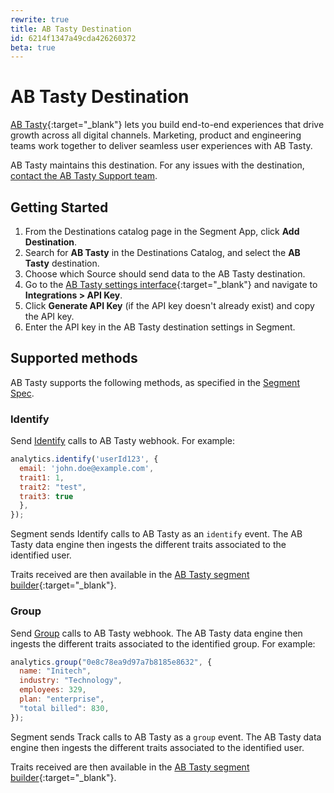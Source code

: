 ```yaml
---
rewrite: true
title: AB Tasty Destination
id: 6214f1347a49cda426260372
beta: true
---
```


# AB Tasty Destination

[AB Tasty](https://www.abtasty.com){:target="_blank"} lets you build end-to-end experiences that drive growth across all digital channels. Marketing, product and engineering teams work together to deliver seamless user experiences with AB Tasty.

AB Tasty maintains this destination. For any issues with the destination, [contact the AB Tasty Support team](mailto:product@abtasty.com).

## Getting Started



1. From the Destinations catalog page in the Segment App, click **Add Destination**.
2. Search for **AB Tasty** in the Destinations Catalog, and select the **AB Tasty** destination.
3. Choose which Source should send data to the AB Tasty destination.
4. Go to the [AB Tasty settings interface](https://app2.abtasty.com/settings/integration/api-configuration){:target="_blank"} and navigate to **Integrations > API Key**.
5. Click **Generate API Key** (if the API key doesn't already exist) and copy the API key.
6. Enter the API key in the AB Tasty destination settings in Segment.

## Supported methods

AB Tasty supports the following methods, as specified in the [Segment Spec](/docs/connections/spec).

### Identify

Send [Identify](/docs/connections/spec/identify) calls to AB Tasty webhook. For example:

```js
analytics.identify('userId123', {
  email: 'john.doe@example.com',
  trait1: 1,
  trait2: "test",
  trait3: true
  },
});
```

Segment sends Identify calls to AB Tasty as an `identify` event. The AB Tasty data engine then ingests the different traits associated to the identified user.

Traits received are then available in the [AB Tasty segment builder](https://abtasty.zendesk.com){:target="_blank"}.

### Group

Send [Group](/docs/connections/spec/group) calls to AB Tasty webhook. The AB Tasty data engine then ingests the different traits associated to the identified group. For example:

```js
analytics.group("0e8c78ea9d97a7b8185e8632", {
  name: "Initech",
  industry: "Technology",
  employees: 329,
  plan: "enterprise",
  "total billed": 830,
});
```

Segment sends Track calls to AB Tasty as a `group` event. The AB Tasty data engine then ingests the different traits associated to the identified user.

Traits received are then available in the [AB Tasty segment builder](https://abtasty.zendesk.com){:target="_blank"}.
